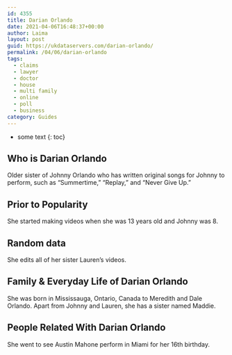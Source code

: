 ```yaml
---
id: 4355
title: Darian Orlando
date: 2021-04-06T16:48:37+00:00
author: Laima
layout: post
guid: https://ukdataservers.com/darian-orlando/
permalink: /04/06/darian-orlando
tags:
  - claims
  - lawyer
  - doctor
  - house
  - multi family
  - online
  - poll
  - business
category: Guides
---
```


* some text
{: toc}


## Who is Darian Orlando
                  
                  
                  
Older sister of Johnny Orlando who has written original songs for Johnny to perform, such as &#8220;Summertime,&#8221; &#8220;Replay,&#8221; and &#8220;Never Give Up.&#8221;
                  
              
            
              
            
                
                
                
## Prior to Popularity
                  
                  
                  
She started making videos when she was 13 years old and Johnny was 8.
                  
              
            
              
            
                
                
                
## Random data
                  
                  
                  
She edits all of her sister Lauren&#8217;s videos.
                  
              
            
              
            
                
                
                
## Family & Everyday Life of Darian Orlando
                  
                  
                  
She was born in Mississauga, Ontario, Canada to Meredith and Dale Orlando. Apart from Johnny and Lauren, she has a sister named Maddie.
                  
              
            
              
            
                
                
                
## People Related With Darian Orlando
                  
                  
                  
She went to see Austin Mahone perform in Miami for her 16th birthday.
                  
              
            
              
            
                
              
            
              
              
            
            
              
            
          
          
          
